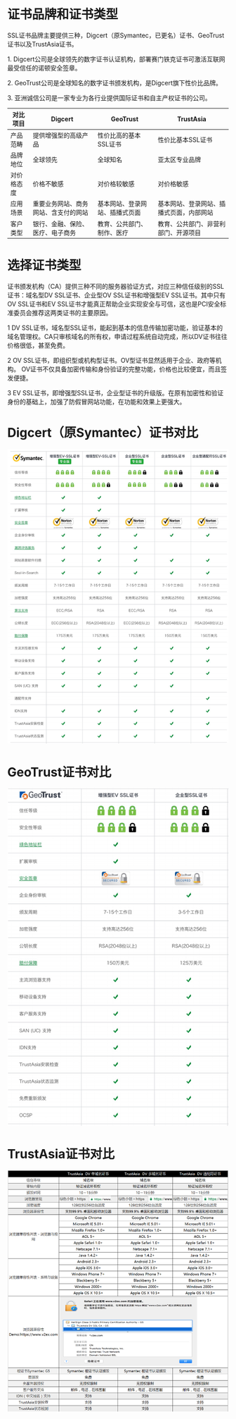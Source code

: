 

# 证书品牌和证书类型

SSL证书品牌主要提供三种，Digcert（原Symantec，已更名）证书、GeoTrust证书以及TrustAsia证书。

1\. Digcert公司是全球领先的数字证书认证机构，部署赛门铁克证书可激活互联网最受信任的诺顿安全签章。

2\. GeoTrust公司是全球知名的数字证书颁发机构，是Digcert旗下性价比品牌。

3\. 亚洲诚信公司是一家专业为各行业提供国际证书和自主产权证书的公司。

| 对比项目  | Digcert          | GeoTrust        | TrustAsia            |
| ----- | ------------------ | --------------- | -------------------- |
| 产品范畴  | 提供增强型的高级产品         | 性价比高的基本SSL证书    | 性价比基本SSL证书           |
| 品牌地位  | 全球领先               | 全球知名            | 亚太区专业品牌              |
| 对价格态度 | 价格不敏感              | 对价格较敏感          | 对价格敏感                |
| 应用场景  | 重要业务网站、商务网站、含支付的网站 | 基本网站、登录网站、插播式页面 | 基本网站、登录网站、插播式页面，内部网站 |
| 客户类型  | 银行、金融、保险、医疗、电子商务   | 教育、公共部门、制作、医疗   | 教育、公共部门、非营利部门、开源项目   |

# 选择证书类型

证书颁发机构（CA）提供三种不同的服务器验证方式，对应三种信任级别的SSL证书：域名型DV SSL证书、企业型OV SSL证书和增强型EV
SSL证书。其中只有OV SSL证书和EV SSL证书才能真正帮助企业实现安全与可信，这也是PCI安全标准委员会推荐这两类证书的主要原因。

1 DV
SSL证书，域名型SSL证书，能起到基本的信息传输加密功能，验证基本的域名管理权。CA只审核域名的所有权，申请过程系统自动完成，所以DV证书往往价格很低，甚至免费。

2 OV SSL证书，即组织型或机构型证书。OV型证书显然适用于企业、政府等机构。
OV证书不仅具备加密传输和身份验证的完整功能，价格也比较便宜，而且签发便捷。

3 EV SSL证书，即增强型SSL证书，企业型证书的升级版。在原有加密性和验证身份的基础上，加强了防假冒网站功能，在功能和效果上更强大。

# Digcert（原Symantec）证书对比

![](/images/symantec对比.png)

# GeoTrust证书对比

![](/images/geo证书对比.png)

# TrustAsia证书对比

![](/images/trustasia对比.png)
